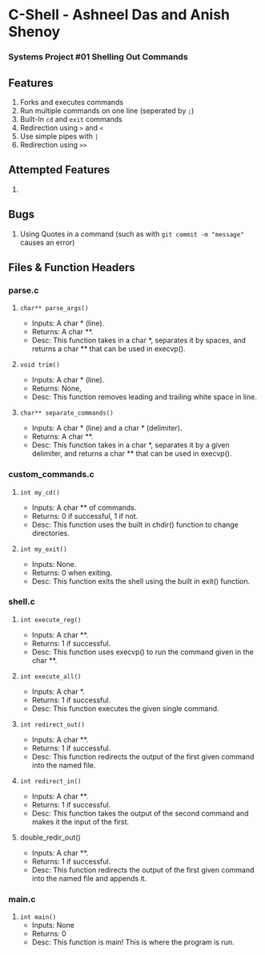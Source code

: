 # C-Shell - Ashneel Das and Anish Shenoy
### Systems Project #01 Shelling Out Commands

## Features
1. Forks and executes commands
2. Run multiple commands on one line (seperated by ```;```)
3. Built-In ```cd``` and ```exit``` commands
4. Redirection using ```>``` and ```<```
5. Use simple pipes with ```|```
6. Redirection using ```>>```

## Attempted Features
1. 

## Bugs
1. Using Quotes in a command (such as with ```git commit -m "message"``` causes an error)

## Files & Function Headers

### parse.c
  1. ```char** parse_args()```
      * Inputs: A char * (line).
      * Returns: A char **.
      * Desc: This function takes in a char *, separates it by spaces, and returns a char ** that can be used in execvp(). 

  2. ```void trim()```
      * Inputs: A char * (line).
      * Returns: None,
      * Desc: This function removes leading and trailing white space in line. 

  3. ```char** separate_commands()```
      * Inputs: A char * (line) and a char * (delimiter).
      * Returns: A char **. 
      * Desc: This function takes in a char *, separates it by a given delimiter, and returns a char ** that can be used in execvp(). 

### custom_commands.c
  1. ```int my_cd()```
      * Inputs: A char ** of commands. 
      * Returns: 0 if successful, 1 if not. 
      * Desc: This function uses the built in chdir() function to change directories. 

  2. ```int my_exit()```
      * Inputs: None.
      * Returns: 0 when exiting.
      * Desc: This function exits the shell using the built in exit() function. 

### shell.c
  1. ```int execute_reg()```
      * Inputs: A char **.
      * Returns: 1 if successful.
      * Desc: This function uses execvp() to run the command given in the char **. 

  2. ```int execute_all()```
      * Inputs: A char *.
      * Returns: 1 if successful. 
      * Desc: This function executes the given single command. 

  3. ```int redirect_out()```
      * Inputs: A char **. 
      * Returns: 1 if successful.
      * Desc: This function redirects the output of the first given command into the named file. 

  4. ```int redirect_in()```
      * Inputs: A char **. 
      * Returns: 1 if successful. 
      * Desc: This function takes the output of the second command and makes it the input of the first. 

   5. double_redir_out() 
      * Inputs: A char **. 
      * Returns: 1 if successful.
      * Desc: This function redirects the output of the first given command into the named file and appends it. 
### main.c
  1. ```int main()```
      * Inputs: None
      * Returns: 0 
      * Desc: This function is main! This is where the program is run. 
